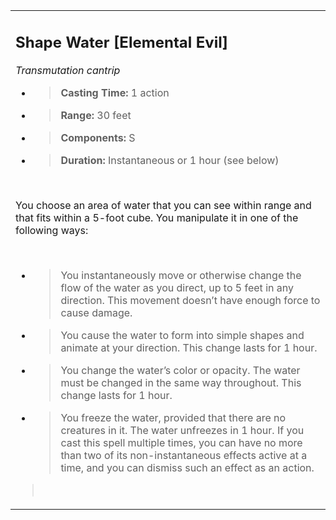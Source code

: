 <table><tbody><tr class="odd"><td><h2 id="shape-water-elemental-evil"><strong>Shape Water</strong> [Elemental Evil]</h2><p><em>Transmutation cantrip</em></p><ul><li><blockquote><p><strong>Casting Time:</strong> 1 action</p></blockquote></li><li><blockquote><p><strong>Range:</strong> 30 feet</p></blockquote></li><li><blockquote><p><strong>Components:</strong> S</p></blockquote></li><li><blockquote><p><strong>Duration:</strong> Instantaneous or 1 hour (see below)</p></blockquote></li></ul><p> </p><p>You choose an area of water that you can see within range and that fits within a 5-foot cube. You manipulate it in one of the following ways:</p><p> </p><ul><li><blockquote><p>You instantaneously move or otherwise change the flow of the water as you direct, up to 5 feet in any direction. This movement doesn’t have enough force to cause damage.</p></blockquote></li><li><blockquote><p>You cause the water to form into simple shapes and animate at your direction. This change lasts for 1 hour.</p></blockquote></li><li><blockquote><p>You change the water’s color or opacity. The water must be changed in the same way throughout. This change lasts for 1 hour.</p></blockquote></li><li><blockquote><p>You freeze the water, provided that there are no creatures in it. The water unfreezes in 1 hour. If you cast this spell multiple times, you can have no more than two of its non-instantaneous effects active at a time, and you can dismiss such an effect as an action.</p></blockquote></li></ul><blockquote><p> </p></blockquote></td></tr></tbody></table>